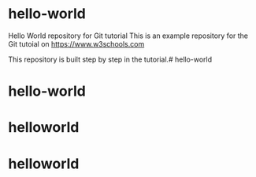 # hello-world
Hello World repository for Git tutorial
This is an example repository for the Git tutoial on https://www.w3schools.com

This repository is built step by step in the tutorial.# hello-world
# hello-world
# helloworld
# helloworld
